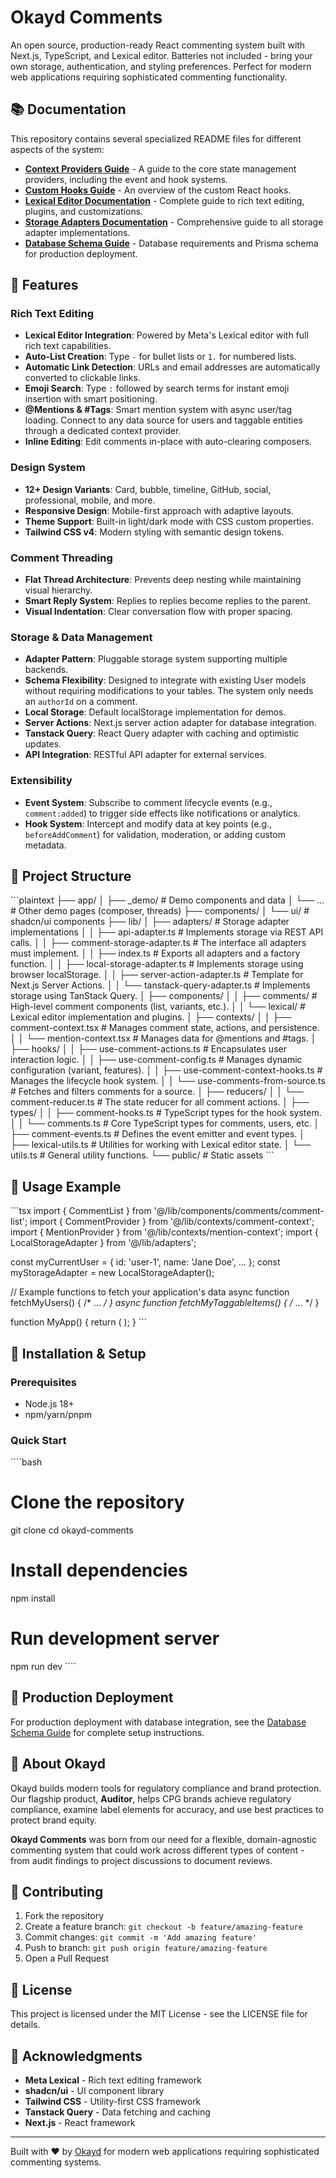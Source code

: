 # Okayd Comments

An open source, production-ready React commenting system built with Next.js, TypeScript, and Lexical editor. Batteries not included - bring your own storage, authentication, and styling preferences. Perfect for modern web applications requiring sophisticated commenting functionality.

## 📚 Documentation

This repository contains several specialized README files for different aspects of the system:

- **[Context Providers Guide](lib/contexts/README.md)** - A guide to the core state management providers, including the event and hook systems.
- **[Custom Hooks Guide](lib/hooks/README.md)** - An overview of the custom React hooks.
- **[Lexical Editor Documentation](lib/components/lexical/README.md)** - Complete guide to rich text editing, plugins, and customizations.
- **[Storage Adapters Documentation](lib/adapters/README.md)** - Comprehensive guide to all storage adapter implementations.
- **[Database Schema Guide](README-SCHEMA.md)** - Database requirements and Prisma schema for production deployment.

## 🚀 Features

### Rich Text Editing

- **Lexical Editor Integration**: Powered by Meta's Lexical editor with full rich text capabilities.
- **Auto-List Creation**: Type `-` for bullet lists or `1.` for numbered lists.
- **Automatic Link Detection**: URLs and email addresses are automatically converted to clickable links.
- **Emoji Search**: Type `:` followed by search terms for instant emoji insertion with smart positioning.
- **@Mentions & #Tags**: Smart mention system with async user/tag loading. Connect to any data source for users and taggable entities through a dedicated context provider.
- **Inline Editing**: Edit comments in-place with auto-clearing composers.

### Design System

- **12+ Design Variants**: Card, bubble, timeline, GitHub, social, professional, mobile, and more.
- **Responsive Design**: Mobile-first approach with adaptive layouts.
- **Theme Support**: Built-in light/dark mode with CSS custom properties.
- **Tailwind CSS v4**: Modern styling with semantic design tokens.

### Comment Threading

- **Flat Thread Architecture**: Prevents deep nesting while maintaining visual hierarchy.
- **Smart Reply System**: Replies to replies become replies to the parent.
- **Visual Indentation**: Clear conversation flow with proper spacing.

### Storage & Data Management

- **Adapter Pattern**: Pluggable storage system supporting multiple backends.
- **Schema Flexibility**: Designed to integrate with existing User models without requiring modifications to your tables. The system only needs an `authorId` on a comment.
- **Local Storage**: Default localStorage implementation for demos.
- **Server Actions**: Next.js server action adapter for database integration.
- **Tanstack Query**: React Query adapter with caching and optimistic updates.
- **API Integration**: RESTful API adapter for external services.

### Extensibility
- **Event System**: Subscribe to comment lifecycle events (e.g., `comment:added`) to trigger side effects like notifications or analytics.
- **Hook System**: Intercept and modify data at key points (e.g., `beforeAddComment`) for validation, moderation, or adding custom metadata.

## 📁 Project Structure

\`\`\`plaintext
├── app/
│   ├── _demo/                   # Demo components and data
│   └── ...                      # Other demo pages (composer, threads)
├── components/
│   └── ui/                      # shadcn/ui components
├── lib/
│   ├── adapters/                # Storage adapter implementations
│   │   ├── api-adapter.ts       # Implements storage via REST API calls.
│   │   ├── comment-storage-adapter.ts # The interface all adapters must implement.
│   │   ├── index.ts             # Exports all adapters and a factory function.
│   │   ├── local-storage-adapter.ts # Implements storage using browser localStorage.
│   │   ├── server-action-adapter.ts # Template for Next.js Server Actions.
│   │   └── tanstack-query-adapter.ts # Implements storage using TanStack Query.
│   ├── components/
│   │   ├── comments/            # High-level comment components (list, variants, etc.).
│   │   └── lexical/             # Lexical editor implementation and plugins.
│   ├── contexts/
│   │   ├── comment-context.tsx  # Manages comment state, actions, and persistence.
│   │   └── mention-context.tsx  # Manages data for @mentions and #tags.
│   ├── hooks/
│   │   ├── use-comment-actions.ts # Encapsulates user interaction logic.
│   │   ├── use-comment-config.ts # Manages dynamic configuration (variant, features).
│   │   ├── use-comment-context-hooks.ts # Manages the lifecycle hook system.
│   │   └── use-comments-from-source.ts # Fetches and filters comments for a source.
│   ├── reducers/
│   │   └── comment-reducer.ts   # The state reducer for all comment actions.
│   ├── types/
│   │   ├── comment-hooks.ts     # TypeScript types for the hook system.
│   │   └── comments.ts          # Core TypeScript types for comments, users, etc.
│   ├── comment-events.ts        # Defines the event emitter and event types.
│   ├── lexical-utils.ts         # Utilities for working with Lexical editor state.
│   └── utils.ts                 # General utility functions.
└── public/                      # Static assets
\`\`\`

## 🎯 Usage Example

\`\`\`tsx
import { CommentList } from '@/lib/components/comments/comment-list';
import { CommentProvider } from '@/lib/contexts/comment-context';
import { MentionProvider } from '@/lib/contexts/mention-context';
import { LocalStorageAdapter } from '@/lib/adapters';

const myCurrentUser = { id: 'user-1', name: 'Jane Doe', ... };
const myStorageAdapter = new LocalStorageAdapter();

// Example functions to fetch your application's data
async function fetchMyUsers() { /* ... */ }
async function fetchMyTaggableItems() { /* ... */ }

function MyApp() {
  return (
    <MentionProvider
      getUsersCallback={fetchMyUsers}
      getTagsCallback={fetchMyTaggableItems}
    >
      <CommentProvider
        currentUser={myCurrentUser}
        storageAdapter={myStorageAdapter}
      >
        <CommentList
          sourceId="document-123"
          sourceType="document"
          variant="card"
        />
      </CommentProvider>
    </MentionProvider>
  );
}
\`\`\`

## 🔧 Installation & Setup

### Prerequisites

- Node.js 18+
- npm/yarn/pnpm

### Quick Start

\`\`\``bash
# Clone the repository
git clone <repository-url>
cd okayd-comments

# Install dependencies
npm install

# Run development server
npm run dev
\`\`\``

## 🚀 Production Deployment

For production deployment with database integration, see the [Database Schema Guide](README-SCHEMA.md) for complete setup instructions.

## 🏢 About Okayd

Okayd builds modern tools for regulatory compliance and brand protection. Our flagship product, **Auditor**, helps CPG brands achieve regulatory compliance, examine label elements for accuracy, and use best practices to protect brand equity.

**Okayd Comments** was born from our need for a flexible, domain-agnostic commenting system that could work across different types of content - from audit findings to project discussions to document reviews.

## 📝 Contributing

1. Fork the repository
2. Create a feature branch: `git checkout -b feature/amazing-feature`
3. Commit changes: `git commit -m 'Add amazing feature'`
4. Push to branch: `git push origin feature/amazing-feature`
5. Open a Pull Request

## 📄 License

This project is licensed under the MIT License - see the LICENSE file for details.

## 🙏 Acknowledgments

- **Meta Lexical** - Rich text editing framework
- **shadcn/ui** - UI component library
- **Tailwind CSS** - Utility-first CSS framework
- **Tanstack Query** - Data fetching and caching
- **Next.js** - React framework

---

Built with ❤️ by [Okayd](https://okayd.com) for modern web applications requiring sophisticated commenting systems.
